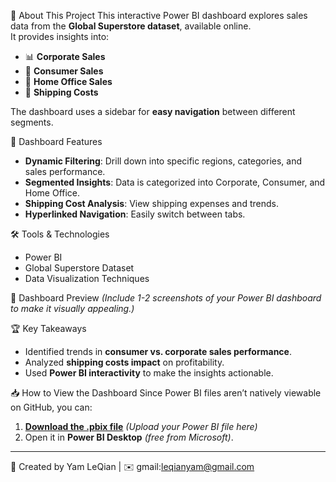 📌 About This Project
This interactive Power BI dashboard explores sales data from the **Global Superstore dataset**, available online.  
It provides insights into:
- 📊 **Corporate Sales**
- 🛒 **Consumer Sales**
- 🏢 **Home Office Sales**
- 🚚 **Shipping Costs**

The dashboard uses a sidebar for **easy navigation** between different segments.

📂 Dashboard Features
- **Dynamic Filtering**: Drill down into specific regions, categories, and sales performance.
- **Segmented Insights**: Data is categorized into Corporate, Consumer, and Home Office.
- **Shipping Cost Analysis**: View shipping expenses and trends.
- **Hyperlinked Navigation**: Easily switch between tabs.

🛠️ Tools & Technologies
- Power BI
- Global Superstore Dataset
- Data Visualization Techniques

📸 Dashboard Preview
*(Include 1-2 screenshots of your Power BI dashboard to make it visually appealing.)*

🏆 Key Takeaways
- Identified trends in **consumer vs. corporate sales performance**.
- Analyzed **shipping costs impact** on profitability.
- Used **Power BI interactivity** to make the insights actionable.

📥 How to View the Dashboard
Since Power BI files aren’t natively viewable on GitHub, you can:
1. **[Download the .pbix file](#)** *(Upload your Power BI file here)*
2. Open it in **Power BI Desktop** *(free from Microsoft)*.

---
👤 Created by Yam LeQian | ✉️ gmail:leqianyam@gmail.com
